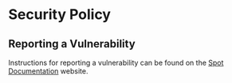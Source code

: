 # Security Policy

## Reporting a Vulnerability

Instructions for reporting a vulnerability can be found on the [Spot Documentation](https://docs.spot.io/) website.

[Spot Security Policy]: https://spot.io/security-policy/

